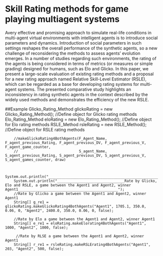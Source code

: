 # Skill Rating methods for game playing multiagent systems

Avery effective and promising approach to simulate real-life conditions in multi-agent virtual environments with intelligent agents is to introduce social parameters and dynamics. Introduction of social parameters in such settings reshapes the overall performance of the synthetic agents, so a new challenge of reconsidering the methods to assess agents’ evolution emerges. In a number of studies regarding such environments, the rating of the agents is being considered in terms of metrics (or measures or simple grading) designed for humans, such as Elo and Glicko. In this paper, we present a large-scale evaluation of existing rating methods and a proposal for a new rating approach named Relative Skill-Level Estimator (RSLE), which can be regarded as a base for developing rating systems for multi-agent systems. The presented comparative study highlights an inconsistency in rating synthetic agents in the context described by the widely used methods and demonstrates the efficiency of the new RSLE.

##Example
   Glicko_Rating_Method glickoRating = new Glicko_Rating_Method(); //Define object for Glicko rating methods
   Elo_Rating_Method eloRating = new Elo_Rating_Method();  //Define object for Elo rating methods
   RSLE_Method rsleRating = new RSLE_Method(); //Define object for RSLE rating methods

        //makeGlickoRating4BothAgents(F_Agent_Name, F_agent_previous_Rating, F_agent_previous_DV, F_agent_previous_V, F_agent_game_counter, 
        //                            S_agent_Name, S_agent_previous_Rating, S_agent_previous_DV, S_agent_previous_V, S_agent_games_counter, draw)
        
         
        System.out.println("______________________________________________________________________________________________________________________________________________________________");
        System.out.println("_______________________________Rate by Glicko, Elo and RSLE, a game between the Agent1 and Agent2, winner Agent1______________________________________________");
        //Rate by Glicko a game between the Agent1 and Agent2, winner Agent1
        String[] g_re1 = glickoRating.makeGlickoRating4BothAgents("Agent1", 1705.1, 350.0, 0.06, 0, "Agent2", 2400.0, 350.0, 0.06, 0, false);

        //Rate by Elo a game between the Agent1 and Agent2, winner Agent1
        String[] e_re1 = eloRating.makeElorating4BothAgents("Agent1", 1000, "Agent2", 1000, false);
        
         //Rate by RLSE a game between the Agent1 and Agent2, winner Agent1
        String[] r_re1 = rsleRating.makeRSLErating4BothAgents("Agent1", 203, "Agent2", 500, false);
